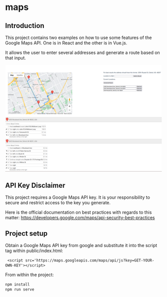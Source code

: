 # maps

## Introduction
This project contains two examples on how to use some features of the Google Maps API. One is in React and the other is in Vue.js. 

It allows the user to enter several addresses and generate a route based on that input.

![screenshot](https://github.com/achongsBiz/readme-files/blob/master/gmap-demo/gmap1.png)

## API Key Disclaimer
This project requires a Google Maps API key. It is your responsibility to secure and restrict access to the key you generate. 

Here is the official documentation on best practices with regards to this matter:
https://developers.google.com/maps/api-security-best-practices


## Project setup

Obtain a Google Maps API key from google and substitute it into the script tag within public/index.html:

```
 <script src='https://maps.googleapis.com/maps/api/js?key=GET-YOUR-OWN-KEY'></script>
 ```


From within the project:
```
npm install
npm run serve
```
